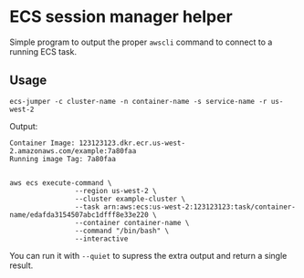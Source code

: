 # ECS session manager helper

Simple program to output the proper `awscli` command to connect to a running ECS task.

## Usage
```shell
ecs-jumper -c cluster-name -n container-name -s service-name -r us-west-2
```
Output:

```
Container Image: 123123123.dkr.ecr.us-west-2.amazonaws.com/example:7a80faa
Running image Tag: 7a80faa


aws ecs execute-command \
                --region us-west-2 \
                --cluster example-cluster \
                --task arn:aws:ecs:us-west-2:123123123:task/container-name/edafda3154507abc1dfff8e33e220 \
                --container container-name \
                --command "/bin/bash" \
                --interactive
```

You can run it with `--quiet` to supress the extra output and return a single result.